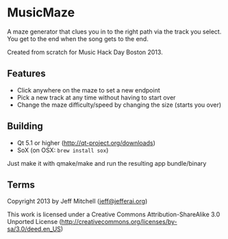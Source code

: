 MusicMaze
====================
A maze generator that clues you in to the right path via the track you
select. You get to the end when the song gets to the end.

Created from scratch for Music Hack Day Boston 2013.

Features
--------------------
* Click anywhere on the maze to set a new endpoint
* Pick a new track at any time without having to start over
* Change the maze difficulty/speed by changing the size (starts you
  over)

Building
-------------------
* Qt 5.1 or higher (http://qt-project.org/downloads)
* SoX (on OSX: `brew install sox`)

Just make it with qmake/make and run the resulting app bundle/binary

Terms
-------------------
Copyright 2013 by Jeff Mitchell (<jeff@jefferai.org>)

This work is licensed under a Creative Commons Attribution-ShareAlike
3.0 Unported License (<http://creativecommons.org/licenses/by-sa/3.0/deed.en_US>)
